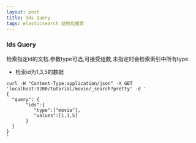 ```yaml
---
layout: post
title: Ids Query 
tags: elasticsearch 结构化搜索
---
```


### Ids Query
检索指定id的文档.参数type可选,可接受组数,未指定时会检索索引中所有type.

* 检索id为1,3,5的数据
```
curl -H "Content-Type:application/json" -X GET 'localhost:9200/tutorial/movie/_search?pretty' -d '
{
  "query": {
       "ids":{
          "type":["movie"],
          "values":[1,3,5]
       }
  }
}
'
```